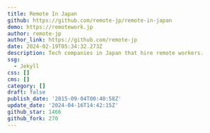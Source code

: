 ```yaml
---
title: Remote In Japan
github: https://github.com/remote-jp/remote-in-japan
demo: https://remotework.jp
author: remote-jp
author_link: https://github.com/remote-jp
date: 2024-02-19T05:34:32.273Z
description: Tech companies in Japan that hire remote workers.
ssg:
  - Jekyll
css: []
cms: []
category: []
draft: false
publish_date: '2015-09-04T00:40:58Z'
update_date: '2024-04-16T14:42:15Z'
github_star: 1466
github_fork: 270
---
```


